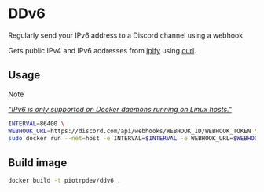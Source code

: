 # DDv6

Regularly send your IPv6 address to a Discord channel using a webhook.

Gets public IPv4 and IPv6 addresses from [ipify](https://www.ipify.org/) using [curl](https://curl.se/).

## Usage

> [!NOTE]
> [*"IPv6 is only supported on Docker daemons running on Linux hosts."*](https://docs.docker.com/config/daemon/ipv6/)

```bash
INTERVAL=86400 \
WEBHOOK_URL=https://discord.com/api/webhooks/WEBHOOK_ID/WEBHOOK_TOKEN \
sudo docker run --net=host -e INTERVAL=$INTERVAL -e WEBHOOK_URL=$WEBHOOK_URL piotrpdev/ddv6:latest
```

## Build image

```bash
docker build -t piotrpdev/ddv6 .
```
